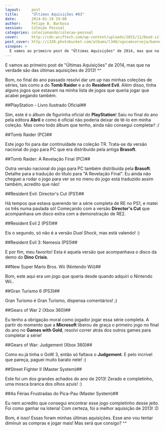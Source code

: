 ```yaml
---
layout:     post
title:      "Últimas Aquisições #03"
date:       2014-01-19 19:00
author:     Felipe B. Barbosa
session:    Coleção Pessoal
categories: colecionando/colecao-pessoal
cover:      http://cdn.wccftech.com/wp-content/uploads/2015/11/Dead-island-cover.png
post_cover: http://i328.photobucket.com/albums/l346/vgscomcerveja/banner3_1_zpsplzx2idj.jpg
sinopse: >
  E vamos ao primeiro post de "Últimas Aquisições" de 2014, mas que na verdade são das últimas aquisições de 2013! ^^
---
```

E vamos ao primeiro post de "Últimas Aquisições" de 2014, mas que na verdade são das últimas aquisições de 2013! ^^

Bom, no final do ano passado resolvi dar um *up* nas minhas coleções de séries, tais como a do **Tomb Raider** e a do **Resident Evil**. Além disso, tinha alguns jogos que estavam na minha lista de jogos que queria jogar que acabei pegando também.

##PlayStation - Livro Ilustrado Oficial##

Sim, este é o álbum de figurinha oficial do **PlayStation**! Saiu no final do ano pela editora **Abril** e como é oficial não poderia deixar de tê-lo em minha coleção. Mas como todo álbum que tenho, ainda não consegui completar! :/

##Tomb Raider (PC)##

Este jogo foi para dar continuidade na coleção TR. Trata-se da versão nacional do jogo para PC que era distribuído pela antiga **Brasoft**.

##Tomb Raider: A Revelação Final (PC)##

Outra versão nacional do jogo para PC também distribuída pela **Brasoft**. Detalhe para a tradução do título para "A Revelação Final". Eu ainda não cheguei a rodar o jogo para ver se no menu do jogo está traduzido assim também, acredito que não!

##Resident Evil: Director's Cut (PS1)##

Há tempos que estava querendo ter a série completa de RE no PS1, e matei os três numa paulada só! Começando com a versão **Director's Cut** que acompanhava um disco extra com a demonstração de RE2.

##Resident Evil 2 (PS1)##

Eis o segundo, só não é a versão *Dual Shock*, mas está valendo! :)

##Resident Evil 3: Nemesis (PS1)##

E por fim, meu favorito! Esta é aquela versão que acompanhava o disco da demo do **Dino Crisis**.

##New Super Mario Bros. Wii (Nintendo Wii)##

Bom, este aqui era um jogo que queria desde quando adquiri o Nintendo Wii..

##Gran Turismo 6 (PS3)##

Gran Turismo é Gran Turismo, dispensa comentários! ;)

##Gears of War 2 (Xbox 360)##

Eu tenho a obrigação moral como jogador jogar essa série completa. A partir do momento que a **Microsoft** liberou de graça o primeiro jogo no final do ano no **Games with Gold**, resolvi correr atrás dos outros games para completar a série!

##Gears of War: Judgement (Xbox 360)##

Como eu já tinha o GoW 3, então só faltava o **Judgement**. E pelo incrível que pareça, paguei muito barato nele! :)

##Street Fighter II (Master System)##

Este foi um dos grandes achados do ano de 2013! Zerado e completinho, uma mosca branca dos olhos azuis! :)

##As Férias Frustradas do Pica-Pau (Master System)##

Eu nem acredito que consegui encontrar esse jogo completinho desse jeito. Foi como ganhar na loteria!
Com certeza, foi a melhor aquisição de 2013! :D

Bom, é isso! Essas foram minhas últimas aquisições. Esse ano vou tentar diminuir as compras e jogar mais! Mas será que consigo? ^^
